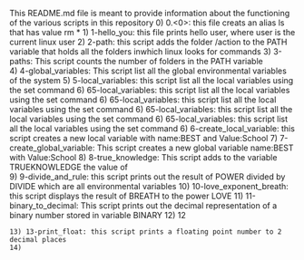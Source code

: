 This README.md file is meant to provide information about the functioning of the various scripts in this repository
	0) 0.<0>: this file creats an alias ls that has value rm *
	1) 1-hello_you: this file prints hello user, where user is the current linux user
	2) 2-path: this script adds the folder /action to the PATH variable that holds all the folders inwhich linux looks for commands
	3) 3-paths: This script counts the number of folders in the PATH variable	
	4) 4-global_variables: This script list all the global environmental variables of the system
	5) 5-local_variables: this script list all the local variables using the set command 
	6) 65-local_variables: this script list all the local variables using the set command 
	6) 65-local_variables: this script list all the local variables using the set command 
	6) 65-local_variables: this script list all the local variables using the set command 
	6) 65-local_variables: this script list all the local variables using the set command 
	6) 6-create_local_variable: this script creates a new local variable with name:BEST and Value:School
	7) 7-create_global_variable: This script creates a new global variable name:BEST with Value:School
	8) 8-true_knowledge: This script adds to the variable TRUEKNOWLEDGE the value of  
	9) 9-divide_and_rule: this script prints out the result of POWER divided by DIVIDE which are all environmental variables
	10) 10-love_exponent_breath: this script displays the result of BREATH to the power LOVE
	11) 11-binary_to_decimal: This script prints out the decimal representation of a binary number stored in variable BINARY
	12) 12

	13) 13-print_float: this script prints a floating point number to 2 decimal places
	14) 
